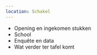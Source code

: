 ```yaml
---
location: Schakel
---
```


* Opening en ingekomen stukken
* School
* Enquête en data
* Wat verder ter tafel komt